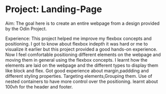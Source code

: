 # Project: Landing-Page
Aim: The goal here is to create an entire webpage from a design provided by the Odin Project.

Experience: This project helped me improve my flexbox concepts and positioning. I got to know about flexbox indepth it was hard or me to visualize it earlier but this project provided a good hands-on experience.
            Now I feel comfortable positioning different elements on the webpage and moving them in general using the flexbox concepts.
            I learnt how the elements are laid on the webpage and the different types to display them like block and flex.
            Got good experience about margin,paddding and different styling properties.
            Targeting elements,Grouping them.
            Use of nested containers to have more control over the positioning.
            learnt about 100vh for the header and footer.
